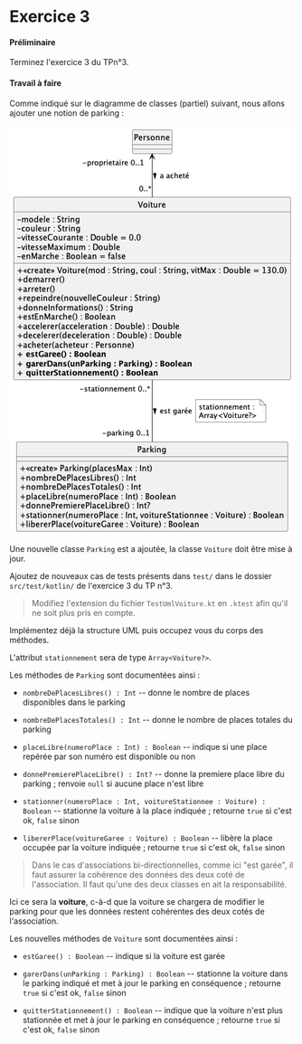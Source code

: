# Exercice 3

#### Préliminaire

Terminez l'exercice 3 du TPn°3.


#### Travail à faire

Comme indiqué sur le diagramme de classes (partiel) suivant, nous allons ajouter une notion de parking :

![](uml/voiture-parking-v3.png)

Une nouvelle classe `Parking` est a ajoutée, la classe `Voiture` doit être mise à jour.

Ajoutez  de nouveaux cas de tests présents dans `test/` dans le dossier `src/test/kotlin/` de l'exercice 3 du TP n°3. 

> Modifiez l'extension du fichier `TestUmlVoiture.kt` en `.ktest` afin qu'il ne soit plus pris en compte.


Implémentez déjà la structure UML puis occupez vous du corps des méthodes.

L'attribut `stationnement` sera de type `Array<Voiture?>`.

Les méthodes de `Parking` sont documentées ainsi :

- `nombreDePlacesLibres() : Int` -- donne le nombre de places disponibles dans le parking

- `nombreDePlacesTotales() : Int` -- donne le nombre de places totales du parking

- `placeLibre(numeroPlace : Int) : Boolean` -- indique si une place  repérée par son numéro est disponible ou non

- `donnePremierePlaceLibre() : Int?` -- donne la premiere place libre du parking ; renvoie  `null` si aucune place n'est libre

- `stationner(numeroPlace : Int, voitureStationnee : Voiture) : Boolean`  -- stationne la voiture à la place indiquée ; retourne `true` si c'est ok, `false` sinon

- `libererPlace(voitureGaree : Voiture) : Boolean` -- libère la place occupée par la voiture indiquée ;  retourne `true` si c'est ok, `false` sinon


> Dans le cas d'associations bi-directionnelles, comme ici "est garée", il faut assurer la cohérence des données des deux coté de l'association. Il faut qu'une des deux classes en ait la responsabilité. 

Ici ce sera la **voiture**, c-à-d que la voiture se chargera de modifier le parking pour que les données restent cohérentes des deux cotés de l'association.

Les nouvelles méthodes de `Voiture` sont documentées ainsi :

- `estGaree() : Boolean` -- indique si la voiture est garée

- `garerDans(unParking : Parking) : Boolean` -- stationne la voiture dans le parking indiqué et met à jour le parking en conséquence ; retourne `true` si c'est ok, `false` sinon

- `quitterStationnement() : Boolean`  -- indique que la voiture n'est plus stationnée et met à jour le parking en conséquence ; retourne `true` si c'est ok, `false` sinon


